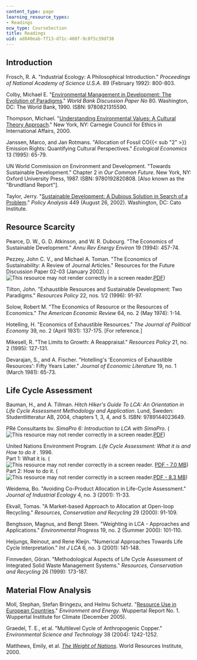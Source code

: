 ```yaml
---
content_type: page
learning_resource_types:
- Readings
ocw_type: CourseSection
title: Readings
uid: ad840eab-ff13-d71c-408f-9c8f5c39d738
---
```


Introduction
------------

Frosch, R. A. "Industrial Ecology: A Philosophical Introduction." _Proceedings of National Academy of Science U.S.A._ 89 (February 1992): 800-803.

Colby, Michael E. "[Environmental Management in Development: The Evolution of Paradigms](https://www.sciencedirect.com/science/article/pii/092180099190032A)." _World Bank Discussion Paper_ _No_ 80. Washington, DC: The World Bank, 1990. ISBN: 9780821315590.

Thompson, Michael. "[Understanding Environmental Values: A Cultural Theory Approach](http://www.carnegiecouncil.org/publications/articles_papers_reports/710.html)." New York, NY: Carnegie Council for Ethics in International Affairs, 2000.

Janssen, Marco, and Jan Rotmans. "Allocation of Fossil CO{{< sub "2" >}} Emission Rights: Quantifying Cultural Perspectives." _Ecological Economics_ 13 (1995): 65-79.

UN World Commission on Environment and Development. "Towards Sustainable Development." Chapter 2 in _Our Common Future_. New York, NY: Oxford University Press, 1987. ISBN: 9780192820808. \[Also known as the "Brundtland Report"\].

Taylor, Jerry. "[Sustainable Development: A Dubious Solution in Search of a Problem](https://www.semanticscholar.org/paper/Sustainable-Development-A-Dubious-Solution-in-of-a-Taylor/3c75e19c5f64dfb435f3139c7c156d3a952f74c3)." _Policy Analysis_ 449 (August 26, 2002). Washington, DC: Cato Institute.

Resource Scarcity
-----------------

Pearce, D. W., G. D. Atkinson, and W. R. Dubourg. "The Economics of Sustainable Development." _Annu Rev Energy Environ_ 19 (1994): 457-74.

Pezzey, John C. V., and Michael A. Toman. "The Economics of Sustainability: A Review of Journal Articles." Resources for the Future Discussion Paper 02-03 (January 2002). (![This resource may not render correctly in a screen reader.](/images/inacessible.gif)[PDF](https://media.rff.org/archive/files/sharepoint/WorkImages/Download/RFF-DP-02-03.pdf))

Tilton, John. "Exhaustible Resources and Sustainable Development: Two Paradigms." _Resources Policy_ 22, nos. 1/2 (1996): 91-97.

Solow, Robert M. "The Economics of Resource or the Resources of Economics." _The American Economic Review_ 64, no. 2 (May 1974): 1-14.

Hotelling, H. "Economics of Exhaustible Resources." _The Journal of Political Economy_ 39, no. 2 (April 1931): 137-175. \[For reference.\]

Mikesell, R. "The Limits to Growth: A Reappraisal." _Resources Policy_ 21, no. 2 (1995): 127-131.

Devarajan, S., and A. Fischer. "Hotelling's 'Economics of Exhaustible Resources': Fifty Years Later." _Journal of Economic Literature_ 19, no. 1 (March 1981): 65-73.

Life Cycle Assessment
---------------------

Bauman, H., and A. Tillman. _Hitch Hiker's Guide To LCA: An Orientation in Life Cycle Assessment Methodology and Application_. Lund, Sweden: Studentlitteratur AB, 2004, chapters 1, 3, 4, and 5. ISBN: 9789144023649.

PRé Consultants bv. _SimaPro 6: Introduction to LCA with SimaPro_. (![This resource may not render correctly in a screen reader.](/images/inacessible.gif)[PDF](https://www.pre-sustainability.com/legacy/download/SimaPro8IntroductionToLCA.pdf))

United Nations Environment Program. _Life Cycle Assessment: What it is and How to do it_ . 1996.  
Part 1: What it is. (![This resource may not render correctly in a screen reader.](/images/inacessible.gif) [PDF - 7.0 MB](http://www.unepie.org/pc/sustain/reports/lcini/Part%20I%20LCA%20What%20it%20is.pdf))  
Part 2: How to do it. (![This resource may not render correctly in a screen reader.](/images/inacessible.gif)[PDF - 8.3 MB](http://www.unepie.org/pc/sustain/reports/lcini/Part%20II&III%20LCA%20How%20to%20do%20it.pdf))

Weidema, Bo. "Avoiding Co-Product Allocation in Life-Cycle Assessment." _Journal of Industrial Ecology_ 4, no. 3 (2001): 11-33.

Ekvall, Tomas. "A Market-based Approach to Allocation at Open-loop Recycling." _Resources, Conservation and Recycling_ 29 (2000): 91-109.

Bengtsson, Magnus, and Bengt Steen. "Weighting in LCA - Approaches and Applications." _Environmental Progress_ 19, no. 2 (Summer 2000): 101-110.

Heijungs, Reinout, and Rene Kleijn. "Numerical Approaches Towards Life Cycle Interpretation." _Int J LCA_ 6, no. 3 (2001): 141-148.

Finnveden, Göran. "Methodological Aspects of Life Cycle Assessment of Integrated Solid Waste Management Systems." _Resources, Conservation and Recycling_ 26 (1999): 173-187.

Material Flow Analysis
----------------------

Moll, Stephan, Stefan Bringezu, and Helmu Schuetz. "[Resource Use in European Countries](http://wupperinst.org/en/publications/details/wi/a/s/ad/316/)." _Environment and Energy_. Wuppertal Report No. 1. Wuppertal Institute for Climate (December 2005).[  
](http://wupperinst.org/fa/_migrated/content_uploads/Annual_report_2005-06.pdf)

Graedel, T. E., et al. "Multilevel Cycle of Anthropogenic Copper." _Environmental Science and Technology_ 38 (2004): 1242-1252.

Matthews, Emily, et al. [_The Weight of Nations_](http://www.wri.org/publication/weight-nations). World Resources Institute, 2000.